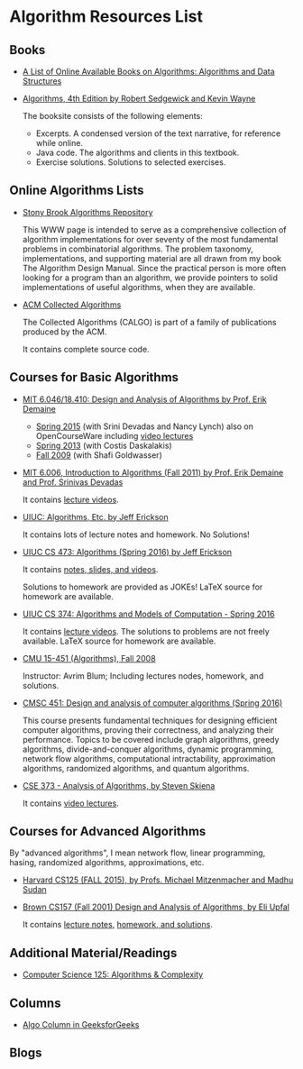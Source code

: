 # Algorithm Resources List

## Books
- [A List of Online Available Books on Algorithms: Algorithms and Data Structures](http://www.freetechbooks.com/algorithms-and-data-structures-f11.html)
- [Algorithms, 4th Edition by Robert Sedgewick and Kevin Wayne](http://algs4.cs.princeton.edu/home/)

  The booksite consists of the following elements:
  - Excerpts. A condensed version of the text narrative, for reference while online.
  - Java code. The algorithms and clients in this textbook.
  - Exercise solutions. Solutions to selected exercises.

## Online Algorithms Lists
- [Stony Brook Algorithms Repository](http://www3.cs.stonybrook.edu/~algorith/)

  This WWW page is intended to serve as a comprehensive collection of algorithm implementations for over seventy of the most fundamental problems in combinatorial algorithms. The problem taxonomy, implementations, and supporting material are all drawn from my book The Algorithm Design Manual. Since the practical person is more often looking for a program than an algorithm, we provide pointers to solid implementations of useful algorithms, when they are available.
- [ACM Collected Algorithms](http://calgo.acm.org/)

  The Collected Algorithms (CALGO) is part of a family of publications produced by the ACM.
  
  It contains complete source code.

## Courses for Basic Algorithms
- [MIT 6.046/18.410: Design and Analysis of Algorithms by Prof. Erik Demaine](http://erikdemaine.org/classes/)
  - [Spring 2015](http://stellar.mit.edu/S/course/6/sp15/6.046J/) (with Srini Devadas and Nancy Lynch) also on OpenCourseWare including [video lectures](http://ocw.mit.edu/courses/electrical-engineering-and-computer-science/6-046j-design-and-analysis-of-algorithms-spring-2015/lecture-videos/)
  - [Spring 2013](http://stellar.mit.edu/S/course/6/sp13/6.046/) (with Costis Daskalakis)
  - [Fall 2009](http://stellar.mit.edu/S/course/6/fa09/6.046/) (with Shafi Goldwasser)

- [MIT 6.006, Introduction to Algorithms (Fall 2011) by Prof. Erik Demaine and Prof. Srinivas Devadas](http://ocw.mit.edu/courses/electrical-engineering-and-computer-science/6-006-introduction-to-algorithms-fall-2011/index.htm)

  It contains [lecture videos](http://ocw.mit.edu/courses/electrical-engineering-and-computer-science/6-006-introduction-to-algorithms-fall-2011/lecture-videos/).

- [UIUC: Algorithms, Etc. by Jeff Erickson](http://jeffe.cs.illinois.edu/teaching/algorithms/)
  
  It contains lots of lecture notes and homework. No Solutions!

- [UIUC CS 473: Algorithms (Spring 2016) by Jeff Erickson](https://courses.engr.illinois.edu/cs473/sp2016/)

  It contains [notes, slides, and videos](https://courses.engr.illinois.edu/cs473/sp2016/lectures.html). 
  
  Solutions to homework are provided as JOKEs! LaTeX source for homework are available.
  
- [UIUC CS 374: Algorithms and Models of Computation - Spring 2016](https://courses.engr.illinois.edu/cs374/)

  It contains [lecture videos](https://recordings.engineering.illinois.edu:8443/ess/portal/section/03e3a682-3adc-4190-b9f3-bef7d92e6ca8). The solutions to problems are not freely available. LaTeX source for homework are available.
  
- [CMU 15-451 (Algorithms), Fall 2008](http://www.cs.cmu.edu/~avrim/451f08/)
  
  Instructor: Avrim Blum; Including lectures nodes, homework, and solutions.

- [CMSC 451: Design and analysis of computer algorithms (Spring 2016)](https://www.cs.umd.edu/class/spring2016/cmsc451/)

  This course presents fundamental techniques for designing efficient computer algorithms, proving their correctness, and analyzing their performance. Topics to be covered include graph algorithms, greedy algorithms, divide-and-conquer algorithms, dynamic programming, network flow algorithms, computational intractability, approximation algorithms, randomized algorithms, and quantum algorithms.
  
- [CSE 373 - Analysis of Algorithms, by Steven Skiena](http://www3.cs.stonybrook.edu/~skiena/373/)

  It contains [video lectures](http://www3.cs.stonybrook.edu/~algorith/video-lectures/).

## Courses for Advanced Algorithms

By "advanced algorithms", I mean network flow, linear programming, hasing, randomized algorithms, approximations, etc.

- [Harvard CS125 (FALL 2015), by Profs. Michael Mitzenmacher and Madhu Sudan](http://people.seas.harvard.edu/~cs125/fall15/schedule.htm)
- [Brown CS157 (Fall 2001) Design and Analysis of Algorithms, by Eli Upfal](http://cs.brown.edu/courses/cs157/classes.shtml)
  
  It contains [lecture notes](http://cs.brown.edu/courses/cs157/classes.shtml), [homework, and solutions](http://cs.brown.edu/courses/cs157/assignments.shtml).

## Additional Material/Readings
- [Computer Science 125: Algorithms & Complexity](http://people.seas.harvard.edu/~cs125/fall15/addition.htm)

## Columns
- [Algo Column in GeeksforGeeks](http://www.geeksforgeeks.org/fundamentals-of-algorithms/)

## Blogs

